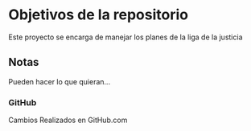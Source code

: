 # Objetivos de la repositorio

Este proyecto se encarga de manejar los planes de la liga de la justicia


## Notas
Pueden hacer lo que quieran...


### GitHub

Cambios Realizados en GitHub.com

